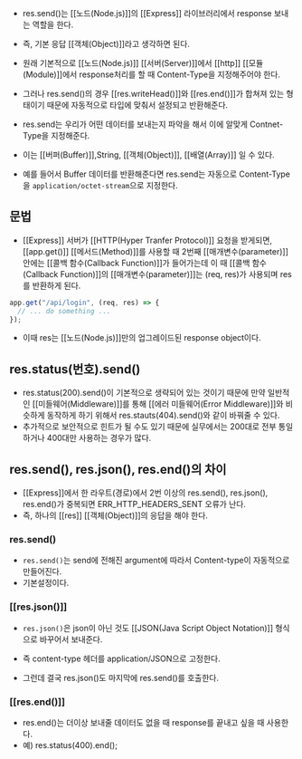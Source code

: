 - res.send()는 [[노드(Node.js)]]의 [[Express]] 라이브러리에서 response 보내는 역할을 한다.
- 즉, 기본 응답 [[객체(Object)]]라고 생각하면 된다.

- 원래 기본적으로 [[노드(Node.js)]] [[서버(Server)]]에서 [[http]] [[모듈(Module)]]에서 response처리를 할 때 Content-Type을 지정해주어야 한다.
- 그러나 res.send()의 경우 [[res.writeHead()]]와 [[res.end()]]가 합쳐져 있는 형태이기 때문에 자동적으로 타입에 맞춰서 설정되고 반환해준다.

- res.send는 우리가 어떤 데이터를 보내는지 파악을 해서 이에 알맞게 Contnet-Type을 지정해준다. 
- 이는 [[버퍼(Buffer)]],String, [[객체(Object)]], [[배열(Array)]] 일 수 있다.

- 예를 들어서 Buffer 데이터를 반환해준다면 res.send는 자동으로 Content-Type을 `application/octet-stream`으로 지정한다.


## 문법

- [[Express]] 서버가 [[HTTP(Hyper Tranfer Protocol)]] 요청을 받게되면, [[app.get()]] [[메서드(Method)]]를 사용할 때 2번째 [[매개변수(parameter)]] 안에는 [[콜백 함수(Callback Function)]]가 들어가는데 이 때 [[콜백 함수(Callback Function)]]의 [[매개변수(parameter)]]는 (req, res)가 사용되며 res를 반환하게 된다.

```js
app.get("/api/login", (req, res) => {
  // ... do something ...
});
```

- 이때 res는 [[노드(Node.js)]]만의 업그레이드된 response object이다.


## res.status(번호).send()

- res.status(200).send()이 기본적으로 생략되어 있는 것이기 때문에 만약 일반적인 [[미들웨어(Middleware)]]를 통해 [[에러 미들웨어(Error Middleware)]]와 비슷하게 동작하게 하기 위해서 res.stauts(404).send()와 같이 바꿔줄 수 있다.
- 추가적으로 보안적으로 힌트가 될 수도 있기 때문에 실무에서는 200대로 전부 통일하거나 400대만 사용하는 경우가 많다.


## res.send(), res.json(), res.end()의 차이

- [[Express]]에서 한 라우트(경로)에서 2번 이상의 res.send(), res.json(), res.end()가 중복되면 ERR_HTTP_HEADERS_SENT 오류가 난다.
- 즉, 하나의 [[res]] [[객체(Object)]]의 응답을 해야 한다.

### res.send()

- `res.send()`는 send에 전해진 argument에 따라서 Content-type이 자동적으로 만들어진다. 
- 기본설정이다.
### [[res.json()]]

- `res.json()`은 json이 아닌 것도 [[JSON(Java Script Object Notation)]] 형식으로 바꾸어서 보내준다. 

- 즉 content-type 헤더를 application/JSON으로 고정한다. 
- 그런데 결국 res.json()도 마지막에 res.send()를 호출한다.  
### [[res.end()]]

- res.end()는 더이상 보내줄 데이터도 없을 때 response를 끝내고 싶을 때 사용한다. 
- 예) res.status(400).end();
